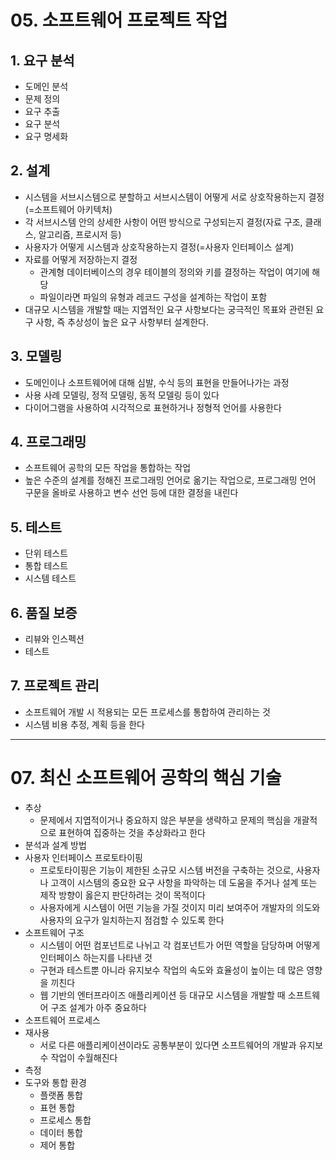 # 05. 소프트웨어 프로젝트 작업
## 1. 요구 분석
- 도메인 분석
- 문제 정의
- 요구 추출
- 요구 분석
- 요구 명세화

## 2. 설계
- 시스템을 서브시스템으로 분할하고 서브시스템이 어떻게 서로 상호작용하는지 결정(=소프트웨어 아키텍처)
- 각 서브시스템 안의 상세한 사항이 어떤 방식으로 구성되는지 결정(자료 구조, 클래스, 알고리즘, 프로시저 등)
- 사용자가 어떻게 시스템과 상호작용하는지 결정(=사용자 인터페이스 설계)
- 자료를 어떻게 저장하는지 결정
  - 관계형 데이터베이스의 경우 테이블의 정의와 키를 결정하는 작업이 여기에 해당
  - 파일이라면 파일의 유형과 레코드 구성을 설계하는 작업이 포함
- 대규모 시스템을 개발할 때는 지엽적인 요구 사항보다는 궁극적인 목표와 관련된 요구 사항, 즉 추상성이 높은 요구 사항부터 설계한다.

## 3. 모델링
- 도메인이나 소프트웨어에 대해 심발, 수식 등의 표현을 만들어나가는 과정
- 사용 사례 모델링, 정적 모델링, 동적 모델링 등이 있다
- 다이어그램을 사용하여 시각적으로 표현하거나 정형적 언어를 사용한다

## 4. 프로그래밍
- 소프트웨어 공학의 모든 작업을 통합하는 작업
- 높은 수준의 설계를 정해진 프로그래밍 언어로 옮기는 작업으로, 프로그래밍 언어 구문을 올바로 사용하고 변수 선언 등에 대한 결정을 내린다

## 5. 테스트
- 단위 테스트
- 통합 테스트
- 시스템 테스트

## 6. 품질 보증
- 리뷰와 인스펙션
- 테스트

## 7. 프로젝트 관리
- 소프트웨어 개발 시 적용되는 모든 프로세스를 통합하여 관리하는 것
- 시스템 비용 추정, 계획 등을 한다

----

# 07. 최신 소프트웨어 공학의 핵심 기술
- 추상
  - 문제에서 지엽적이거나 중요하지 않은 부분을 생략하고 문제의 핵심을 개괄적으로 표현하여 집중하는 것을 추상화라고 한다
- 분석과 설계 방법
- 사용자 인터페이스 프로토타이핑
  - 프로토타이핑은 기능이 제한된 소규모 시스템 버전을 구축하는 것으로, 사용자나 고객이 시스템의 중요한 요구 사항을 파악하는 데 도움을 주거나 설계 또는 제작 방향이 옳은지 판단하려는 것이 목적이다
  - 사용자에게 시스템이 어떤 기능을 가질 것이지 미리 보여주어 개발자의 의도와 사용자의 요구가 일치하는지 점검할 수 있도록 한다
- 소프트웨어 구조
  - 시스템이 어떤 컴포넌트로 나뉘고 각 컴포넌트가 어떤 역할을 담당하며 어떻게 인터페이스 하는지를 나타낸 것
  - 구현과 테스트뿐 아니라 유지보수 작업의 속도와 효율성이 높이는 데 많은 영향을 끼친다
  - 웹 기반의 엔터프라이즈 애플리케이션 등 대규모 시스템을 개발할 때 소프트웨어 구조 설계가 아주 중요하다
- 소프트웨어 프로세스
- 재사용
  - 서로 다른 애플리케이션이라도 공통부분이 있다면 소프트웨어의 개발과 유지보수 작업이 수월해진다
- 측정
- 도구와 통합 환경
  - 플랫폼 통합
  - 표현 통합
  - 프로세스 통합
  - 데이터 통합
  - 제어 통합
